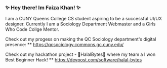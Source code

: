 ### ✨ Hey there! Im Faiza Khan! ✨


I am a CUNY Queens College CS student aspiring to be a successful UI/UX designer. Currently I am a Sociology Department Webmaster and a Girls Who Code Collge Mentor. 

Check out my progess on making the QC Sociology department's digital presence:
** https://qcsociology.commons.gc.cuny.edu/

Check out my hackathon project - 📍HalalBytes📍 where my team a I won Best Beginner Hack! 
** https://devpost.com/software/halal-bytes

